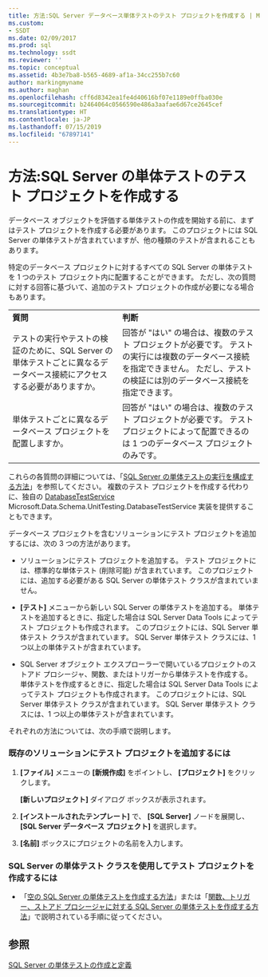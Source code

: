 ```yaml
---
title: 方法:SQL Server データベース単体テストのテスト プロジェクトを作成する | Microsoft Docs
ms.custom:
- SSDT
ms.date: 02/09/2017
ms.prod: sql
ms.technology: ssdt
ms.reviewer: ''
ms.topic: conceptual
ms.assetid: 4b3e7ba8-b565-4689-af1a-34cc255b7c60
author: markingmyname
ms.author: maghan
ms.openlocfilehash: cff6d8342ea1fe4d40616bf07e1189e0ffba030e
ms.sourcegitcommit: b2464064c0566590e486a3aafae6d67ce2645cef
ms.translationtype: HT
ms.contentlocale: ja-JP
ms.lasthandoff: 07/15/2019
ms.locfileid: "67897141"
---
```

# <a name="how-to-create-a-test-project-for-sql-server-database-unit-testing"></a>方法:SQL Server の単体テストのテスト プロジェクトを作成する
データベース オブジェクトを評価する単体テストの作成を開始する前に、まずはテスト プロジェクトを作成する必要があります。 このプロジェクトには SQL Server の単体テストが含まれていますが、他の種類のテストが含まれることもあります。  
  
特定のデータベース プロジェクトに対するすべての SQL Server の単体テストを 1 つのテスト プロジェクト内に配置することができます。 ただし、次の質問に対する回答に基づいて、追加のテスト プロジェクトの作成が必要になる場合もあります。  
  
|||  
|-|-|  
|**質問**|**判断**|  
|テストの実行やテストの検証のために、SQL Server の単体テストごとに異なるデータベース接続にアクセスする必要がありますか。|回答が "はい" の場合は、複数のテスト プロジェクトが必要です。 テストの実行には複数のデータベース接続を指定できません。 ただし、テストの検証には別のデータベース接続を指定できます。|  
|単体テストごとに異なるデータベース プロジェクトを配置しますか。|回答が "はい" の場合は、複数のテスト プロジェクトが必要です。 テスト プロジェクトによって配置できるのは 1 つのデータベース プロジェクトのみです。|  
  
これらの各質問の詳細については、「[SQL Server の単体テストの実行を構成する方法](../ssdt/how-to-configure-sql-server-unit-test-execution.md)」を参照してください。 複数のテスト プロジェクトを作成する代わりに、独自の [DatabaseTestService](https://msdn.microsoft.com/library/microsoft.data.schema.unittesting.databasetestservice.aspx) Microsoft.Data.Schema.UnitTesting.DatabaseTestService 実装を提供することもできます。  
  
データベース プロジェクトを含むソリューションにテスト プロジェクトを追加するには、次の 3 つの方法があります。  
  
-   ソリューションにテスト プロジェクトを追加する。 テスト プロジェクトには、標準的な単体テスト (削除可能) が含まれています。 このプロジェクトには、追加する必要がある SQL Server の単体テスト クラスが含まれていません。  
  
-   **[テスト]** メニューから新しい SQL Server の単体テストを追加する。 単体テストを追加するときに、指定した場合は SQL Server Data Tools によってテスト プロジェクトも作成されます。 このプロジェクトには、SQL Server 単体テスト クラスが含まれています。 SQL Server 単体テスト クラスには、1 つ以上の単体テストが含まれています。  
  
-   SQL Server オブジェクト エクスプローラーで開いているプロジェクトのストアド プロシージャ、関数、またはトリガーから単体テストを作成する。 単体テストを作成するときに、指定した場合は SQL Server Data Tools によってテスト プロジェクトも作成されます。 このプロジェクトには、SQL Server 単体テスト クラスが含まれています。 SQL Server 単体テスト クラスには、1 つ以上の単体テストが含まれています。  
  
それぞれの方法については、次の手順で説明します。  
  
### <a name="to-add-a-test-project-to-an-existing-solution"></a>既存のソリューションにテスト プロジェクトを追加するには  
  
1.  **[ファイル]** メニューの **[新規作成]** をポイントし、 **[プロジェクト]** をクリックします。  
  
    **[新しいプロジェクト]** ダイアログ ボックスが表示されます。  
  
2.  **[インストールされたテンプレート]** で、 **[SQL Server]** ノードを展開し、 **[SQL Server データベース プロジェクト]** を選択します。  
  
3.  **[名前]** ボックスにプロジェクトの名前を入力します。  
  
### <a name="to-create-a-test-project-with-a-sql-server-unit-test-class"></a>SQL Server の単体テスト クラスを使用してテスト プロジェクトを作成するには  
  
-   「[空の SQL Server の単体テストを作成する方法](../ssdt/how-to-create-an-empty-sql-server-unit-test.md)」または「[関数、トリガー、ストアド プロシージャに対する SQL Server の単体テストを作成する方法](../ssdt/how-to-create-unit-tests-for-functions-triggers-stored-procedures.md)」で説明されている手順に従ってください。  
  
## <a name="see-also"></a>参照  
[SQL Server の単体テストの作成と定義](../ssdt/creating-and-defining-sql-server-unit-tests.md)  
  
